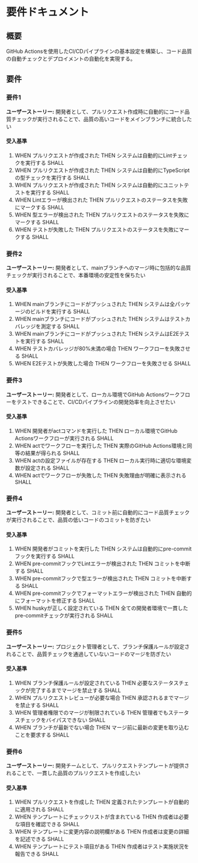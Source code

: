 # 要件ドキュメント

## 概要

GitHub Actionsを使用したCI/CDパイプラインの基本設定を構築し、コード品質の自動チェックとデプロイメントの自動化を実現する。

## 要件

### 要件1

**ユーザーストーリー:** 開発者として、プルリクエスト作成時に自動的にコード品質チェックが実行されることで、品質の高いコードをメインブランチに統合したい

#### 受入基準

1. WHEN プルリクエストが作成された THEN システムは自動的にLintチェックを実行する SHALL
2. WHEN プルリクエストが作成された THEN システムは自動的にTypeScriptの型チェックを実行する SHALL
3. WHEN プルリクエストが作成された THEN システムは自動的にユニットテストを実行する SHALL
4. WHEN Lintエラーが検出された THEN プルリクエストのステータスを失敗にマークする SHALL
5. WHEN 型エラーが検出された THEN プルリクエストのステータスを失敗にマークする SHALL
6. WHEN テストが失敗した THEN プルリクエストのステータスを失敗にマークする SHALL

### 要件2

**ユーザーストーリー:** 開発者として、mainブランチへのマージ時に包括的な品質チェックが実行されることで、本番環境の安定性を保ちたい

#### 受入基準

1. WHEN mainブランチにコードがプッシュされた THEN システムは全パッケージのビルドを実行する SHALL
2. WHEN mainブランチにコードがプッシュされた THEN システムはテストカバレッジを測定する SHALL
3. WHEN mainブランチにコードがプッシュされた THEN システムはE2Eテストを実行する SHALL
4. WHEN テストカバレッジが80%未満の場合 THEN ワークフローを失敗させる SHALL
5. WHEN E2Eテストが失敗した場合 THEN ワークフローを失敗させる SHALL

### 要件3

**ユーザーストーリー:** 開発者として、ローカル環境でGitHub Actionsワークフローをテストできることで、CI/CDパイプラインの開発効率を向上させたい

#### 受入基準

1. WHEN 開発者がactコマンドを実行した THEN ローカル環境でGitHub Actionsワークフローが実行される SHALL
2. WHEN actでワークフローを実行した THEN 実際のGitHub Actions環境と同等の結果が得られる SHALL
3. WHEN actの設定ファイルが存在する THEN ローカル実行時に適切な環境変数が設定される SHALL
4. WHEN actでワークフローが失敗した THEN 失敗理由が明確に表示される SHALL

### 要件4

**ユーザーストーリー:** 開発者として、コミット前に自動的にコード品質チェックが実行されることで、品質の低いコードのコミットを防ぎたい

#### 受入基準

1. WHEN 開発者がコミットを実行した THEN システムは自動的にpre-commitフックを実行する SHALL
2. WHEN pre-commitフックでLintエラーが検出された THEN コミットを中断する SHALL
3. WHEN pre-commitフックで型エラーが検出された THEN コミットを中断する SHALL
4. WHEN pre-commitフックでフォーマットエラーが検出された THEN 自動的にフォーマットを修正する SHALL
5. WHEN huskyが正しく設定されている THEN 全ての開発者環境で一貫したpre-commitチェックが実行される SHALL

### 要件5

**ユーザーストーリー:** プロジェクト管理者として、ブランチ保護ルールが設定されることで、品質チェックを通過していないコードのマージを防ぎたい

#### 受入基準

1. WHEN ブランチ保護ルールが設定されている THEN 必要なステータスチェックが完了するまでマージを禁止する SHALL
2. WHEN プルリクエストレビューが必要な場合 THEN 承認されるまでマージを禁止する SHALL
3. WHEN 管理者権限でのマージが制限されている THEN 管理者でもステータスチェックをバイパスできない SHALL
4. WHEN ブランチが最新でない場合 THEN マージ前に最新の変更を取り込むことを要求する SHALL

### 要件6

**ユーザーストーリー:** 開発チームとして、プルリクエストテンプレートが提供されることで、一貫した品質のプルリクエストを作成したい

#### 受入基準

1. WHEN プルリクエストを作成した THEN 定義されたテンプレートが自動的に適用される SHALL
2. WHEN テンプレートにチェックリストが含まれている THEN 作成者は必要な項目を確認できる SHALL
3. WHEN テンプレートに変更内容の説明欄がある THEN 作成者は変更の詳細を記述できる SHALL
4. WHEN テンプレートにテスト項目がある THEN 作成者はテスト実施状況を報告できる SHALL

